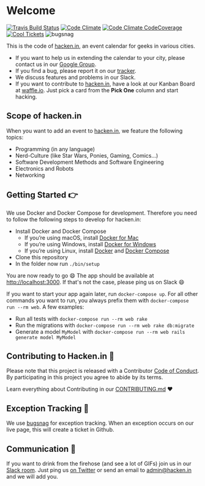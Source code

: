 # Welcome

[![Travis Build Status](https://img.shields.io/travis/hacken-in/hacken-in/master.svg?style=flat-square)](http://travis-ci.org/hacken-in/hacken-in)
[![Code Climate](https://img.shields.io/codeclimate/github/hacken-in/hacken-in.svg?style=flat-square)](https://codeclimate.com/github/hacken-in/hacken-in)
[![Code Climate CodeCoverage](https://img.shields.io/codeclimate/coverage/github/hacken-in/hacken-in.svg?style=flat-square)](https://codeclimate.com/github/hacken-in/hacken-in)
[![Cool Tickets](https://img.shields.io/waffle/label/hacken-in/hacken-in/ready.svg?label=Cool%20Tickets?style=flat-square)](https://waffle.io/hacken-in/hacken-in)
![bugsnag](https://img.shields.io/badge/bugsnag-%F0%9F%90%9B-green.svg?style=flat-square)

This is the code of [hacken.in](https://hacken.in), an event calendar for geeks in various cities.

* If you want to help us in extending the calendar to your city, please contact us in our [Google Group](http://groups.google.com/group/hacken-in).
* If you find a bug, please report it on our [tracker](https://github.com/hacken-in/hacken-in/issues).
* We discuss features and problems in our Slack.
* If you want to contribute to [hacken.in](https://hacken.in), have a look at our Kanban Board at [waffle.io](http://waffle.io/hacken-in/hacken-in). Just pick a card from the **Pick One** column and start hacking.

## Scope of hacken.in

When you want to add an event to [hacken.in](https://hacken.in), we feature the following topics:

* Programming (in any language)
* Nerd-Culture (like Star Wars, Ponies, Gaming, Comics...)
* Software Development Methods and Software Engineering
* Electronics and Robots
* Networking

## Getting Started :point_right:

We use Docker and Docker Compose for development. Therefore you need to follow the following steps to develop for hacken.in:

* Install Docker and Docker Compose
    * If you’re using macOS, install [Docker for Mac](https://docs.docker.com/docker-for-mac)
    * If you’re using Windows, install [Docker for Windows](https://docs.docker.com/docker-for-windows)
    * If you’re using Linux, install [Docker](https://docs.docker.com/engine/installation/linux) and [Docker Compose](https://docs.docker.com/compose/install)
* Clone this repository
* In the folder now run `./bin/setup`

You are now ready to go :smile: The app should be available at [http://localhost:3000](http://localhost:3000). If that's not the case, please ping us on Slack :smile:

If you want to start your app again later, run `docker-compose up`. For all other commands you want to run, you always prefix them with `docker-compose run --rm web`. A few examples:

* Run all tests with `docker-compose run --rm web rake`
* Run the migrations with `docker-compose run --rm web rake db:migrate`
* Generate a model `MyModel` with `docker-compose run --rm web rails generate model MyModel`

## Contributing to Hacken.in :tada:

Please note that this project is released with a Contributor [Code of Conduct](CODE_OF_CONDUCT.md). By participating in this project you agree to abide by its terms.

Learn everything about Contributing in our [CONTRIBUTING.md](CONTRIBUTING.md) :heart:

## Exception Tracking :bug:

We use [bugsnag](https://www.bugsnag.com) for exception tracking. When an exception occurs on our live page, this will create a ticket in Github.

## Communication :speech_balloon:

If you want to drink from the firehose (and see a lot of GIFs) join us in our [Slack room](https://hacken-in.slack.com). Just ping us [on Twitter](https://twitter.com/hacken_in) or send an email to admin@hacken.in and we will add you.
